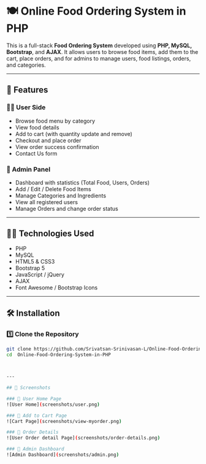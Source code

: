 # 🍽️ Online Food Ordering System in PHP

This is a full-stack **Food Ordering System** developed using **PHP, MySQL, Bootstrap**, and **AJAX**. It allows users to browse food items, add them to the cart, place orders, and for admins to manage users, food listings, orders, and categories.

---

## 🚀 Features

### 👨‍🍳 User Side
- Browse food menu by category
- View food details
- Add to cart (with quantity update and remove)
- Checkout and place order
- View order success confirmation
- Contact Us form

### 🔐 Admin Panel
- Dashboard with statistics (Total Food, Users, Orders)
- Add / Edit / Delete Food Items
- Manage Categories and Ingredients
- View all registered users
- Manage Orders and change order status

---

## 🧑‍💻 Technologies Used
- PHP
- MySQL
- HTML5 & CSS3
- Bootstrap 5
- JavaScript / jQuery
- AJAX
- Font Awesome / Bootstrap Icons

---

## 🛠️ Installation

### 1️⃣ Clone the Repository

```bash
git clone https://github.com/Srivatsan-Srinivasan-L/Online-Food-Ordering-System-in-PHP.git
cd  Online-Food-Ordering-System-in-PHP



---

## 📸 Screenshots

### 🔹 User Home Page
![User Home](screenshots/user.png)

### 🔹 Add to Cart Page
![Cart Page](screenshots/view-myorder.png)

### 🔹 Order Details
![User Order detail Page](screenshots/order-details.png)

### 🔹 Admin Dashboard
![Admin Dashboard](screenshots/admin.png)



